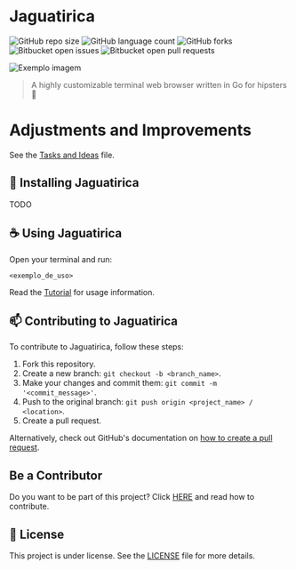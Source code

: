 # Jaguatirica

![GitHub repo size](https://img.shields.io/github/repo-size/GuilhermeZorzal/jaguatirica?style=for-the-badge)
![GitHub language count](https://img.shields.io/github/languages/count/GuilhermeZorzal/jaguatirica?style=for-the-badge)
![GitHub forks](https://img.shields.io/github/forks/GuilhermeZorzal/jaguatirica?style=for-the-badge)
![Bitbucket open issues](https://img.shields.io/bitbucket/issues/GuilhermeZorzal/jaguatirica?style=for-the-badge)
![Bitbucket open pull requests](https://img.shields.io/bitbucket/pr-raw/GuilhermeZorzal/jaguatirica?style=for-the-badge)

<img src="imagem.png" alt="Exemplo imagem">

> A highly customizable terminal web browser written in Go for hipsters 💪

# **Adjustments and Improvements**  

See the [Tasks and Ideas](./tasks.md) file.

## **🚀 Installing Jaguatirica**  

TODO

## **☕ Using Jaguatirica**  

Open your terminal and run:

```
<exemplo_de_uso>
```

Read the [Tutorial](./tutorial.md) for usage information.

## **📫 Contributing to Jaguatirica**  

To contribute to Jaguatirica, follow these steps:  

1. Fork this repository.  
2. Create a new branch: `git checkout -b <branch_name>`.  
3. Make your changes and commit them: `git commit -m '<commit_message>'`.  
4. Push to the original branch: `git push origin <project_name> / <location>`.  
5. Create a pull request.  

Alternatively, check out GitHub's documentation on [how to create a pull request](https://help.github.com/en/github/collaborating-with-issues-and-pull-requests/creating-a-pull-request).  

## **Be a Contributor**  

Do you want to be part of this project? Click [HERE](CONTRIBUTING.md) and read how to contribute.  

## **📝 License**  

This project is under license. See the [LICENSE](LICENSE.md) file for more details.  
